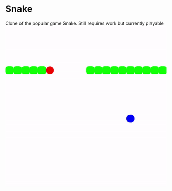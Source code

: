 # Snake
Clone of the popular game Snake. Still requires work but currently playable
![Alt text](ezgif.com-video-to-gif.gif?raw=true "Optional Title")
